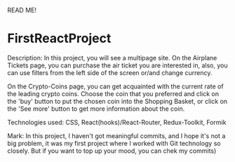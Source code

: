 READ ME! 
# FirstReactProject


Description:
In this project, you will see a multipage site. 
On the Airplane Tickets page, you can purchase the air ticket you are interested in,
also, you can use filters from the left side of the screen or/and change currency.

On the Crypto-Coins page, you can get acquainted with the current rate of the leading crypto coins.
Choose the coin that you preferred and click on the 'buy' button to put the chosen coin into the Shopping Basket,
or click on the 'See more' button to get more information about the coin.

Technologies used: 
CSS, React(hooks)/React-Router,
Redux-Toolkit, Formik

Mark:
In this project, I haven't got meaningful commits, and I hope it's not a big problem, 
it was my first project where I worked with Git technology so closely. 
But if you want to top up your mood, you can chek my commits)
